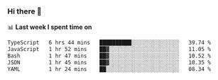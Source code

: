 ### Hi there 👋

<!--
**DBvc/DBvc** is a ✨ _special_ ✨ repository because its `README.md` (this file) appears on your GitHub profile.

Here are some ideas to get you started:

- 🔭 I’m currently working on ...
- 🌱 I’m currently learning ...
- 👯 I’m looking to collaborate on ...
- 🤔 I’m looking for help with ...
- 💬 Ask me about ...
- 📫 How to reach me: ...
- 😄 Pronouns: ...
- ⚡ Fun fact: ...
-->

📊 **Last week I spent time on**
<!--START_SECTION:waka-->

```txt
TypeScript   6 hrs 44 mins   ██████████░░░░░░░░░░░░░░░   39.74 %
JavaScript   1 hr 52 mins    ██▓░░░░░░░░░░░░░░░░░░░░░░   11.05 %
Bash         1 hr 47 mins    ██▓░░░░░░░░░░░░░░░░░░░░░░   10.52 %
JSON         1 hr 45 mins    ██▓░░░░░░░░░░░░░░░░░░░░░░   10.35 %
YAML         1 hr 24 mins    ██░░░░░░░░░░░░░░░░░░░░░░░   08.34 %
```

<!--END_SECTION:waka-->
